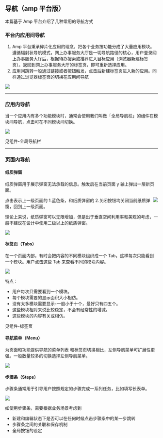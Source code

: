 ## 导航（amp 平台版）

本篇基于 Amp 平台介绍了几种常用的导航方式

### 平台内应用间导航
1. Amp 平台秉承碎片化应用的理念，把各个业务按功能分成了大量应用模块。遵循辐射状导航模式，网上办事服务大厅是一切导航路径的核心，用户登录网上办事服务大厅后，根据待办搜索或推荐进入目标应用（浏览器新建标签页）。返回到网上办事服务大厅的标签页，即可重新选择应用。
2. 应用间跳转一般通过链接或者按钮触发，点击后新建标签页进入新的应用。同样通过浏览器标签页的切换在应用间导航

![](http://oizi4nn30.bkt.clouddn.com//20170807112835_WuYbLF_BetweenApps.jpeg)

***

### 应用内导航

当一个应用内有多个功能模块时，通常会使用我们叫做「全局导航栏」的组件在模块间导航，点击可在不同模块间切换。

![](http://oizi4nn30.bkt.clouddn.com//20170807114434_juPlAV_routes.jpeg)

见组件-全局导航栏

***

### 页面内导航

#### 纸质弹窗

纸质弹窗用于展示弹窗无法承载的信息。触发后在当前页面 y 轴上弹出一层新页面。

<img class="preview-img no-padding" align="right" src="http://oizi4nn30.bkt.clouddn.com//20170810095428_nWkIia_zhizhitanchuang.jpeg">

点击表示上一级页面的 1.蓝色条，和纸质弹窗的 2.关闭按钮均关闭当前纸质弹窗，回到上一级页面。

理论上来说，纸质弹窗可以无限增加，但是出于垂直空间利用率和美观的考虑，一般不建议在设计中使用二级以上的纸质弹窗。

![](http://oizi4nn30.bkt.clouddn.com//20170810095428_yZzJva_2zhizhitanchuang.jpeg)

#### 标签页（Tabs）

在一个页面内部，有时会把内容的不同模块组织成一个 Tab，这样每次只能看到一个模块。用户点击这些 Tab 来查看不同的模块内容。

![](http://oizi4nn30.bkt.clouddn.com//20170810100423_5SvJXO_Tab.jpeg)

特点：
- 用户每次只需要看到一个模块。
- 每个模块需要的显示面积大小相仿。
- 没有太多模块需要显示-一般小于十个，最好只有四五个。
- 这些模块相对来说比较稳定，不会有经常性的增减。
- 这些模块的内容有关或相仿。

见组件-标签页

#### 导航菜单（Menu）

为页面和功能提供导航的菜单列表
和标签页切换相比，左侧导航菜单可扩展性更强。一般数量较多的切换选择左侧导航菜单。

![](http://oizi4nn30.bkt.clouddn.com//20170810102238_i7PwM7_menu.jpeg)

#### 步骤条（Steps）

步骤条通常用于引导用户按照规定的步骤完成一系列任务，比如填写长表单。

![](http://oizi4nn30.bkt.clouddn.com//20170810113011_YP8ST1_stepbar.jpeg)

如使用步骤条，需要根据业务场景考虑到
- 新建和编辑状态下是否可以在任何时候点击步骤条中的某一步跳转
- 步骤条之间的关联和保存机制
- 全局按钮的设定
